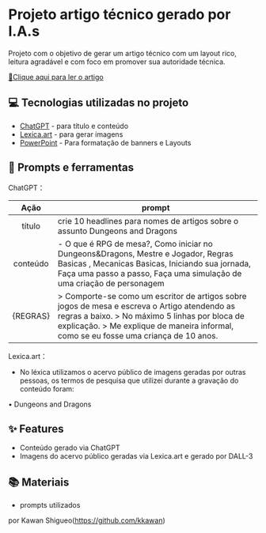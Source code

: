 
# Projeto artigo técnico gerado por I.A.s


Projeto com o objetivo de gerar um artigo técnico com um layout rico, leitura agradável e com foco em promover sua autoridade técnica.

<a href="https://web.dio.me/articles/guia-completo-para-iniciantes-em-dungens-and-dragons-como-comecar-sua-jornada-desafio-bootcamp?back=%2Farticles&open-modal=true&page=1&order=oldest" title="View PDF now"> 📕Clique aqui para ler o artigo</a>

## 💻 Tecnologias utilizadas no projeto

- [ChatGPT](https://chat.openai.com/) - para título e conteúdo
- [Lexica.art](https://lexica.art/) - para gerar imagens
- [PowerPoint](https://www.microsoft.com/en/microsoft-365/powerpoint) - Para formatação de banners e Layouts

## 📄 Prompts e ferramentas


ChatGPT：

|   Ação   | prompt                                                                                                                                                                                                                                                                         |
| :------: | ------------------------------------------------------------------------------------------------------------------------------------------------------------------------------------------------------------------------------------------------------------------------------ |
|  título  | crie 10 headlines para nomes de artigos sobre o assunto Dungeons and Dragons                                                                                                                                                                                               |
| conteúdo | - O que é RPG de mesa?, Como iniciar no Dungeons&Dragons, Mestre e Jogador, Regras Basicas , Mecanicas Basicas, Iniciando sua jornada, Faça uma passo a passo, Faça uma simulação de uma criação de personagem
 {REGRAS} | > Comporte-se como um escritor de artigos sobre jogos de mesa e escreva o Artigo atendendo as regras a baixo. > No máximo 5 linhas por bloca de explicação. > Me explique de maneira informal, como se eu fosse uma criança de 10 anos.
 

Lexica.art：

- No léxica utilizamos o acervo público de imagens geradas por outras pessoas, os termos de pesquisa que utilizei durante a gravação do conteúdo foram:

• Dungeons and Dragons



## ✨ Features

- Conteúdo gerado via ChatGPT
- Imagens do acervo público geradas via Lexica.art e gerado por DALL-3

## 📚 Materiais

- prompts utilizados


por Kawan Shigueo(https://github.com/kkawan)
